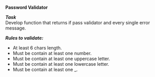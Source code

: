**Password Validator**

***Task***
<br>Develop function that returns if pass validator and every single error message.

***Rules to validate:***
- At least 6 chars length.
- Must be contain at least one number.
- Must be contain at least one uppercase letter.
- Must be contain at least one lowercase letter.
- Must be contain at least one _.

